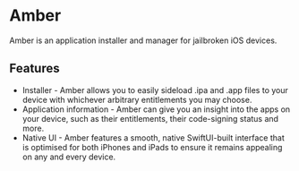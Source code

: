 # Amber
Amber is an application installer and manager for jailbroken iOS devices.

## Features
* Installer - Amber allows you to easily sideload .ipa and .app files to your device with whichever arbitrary entitlements you may choose.
* Application information - Amber can give you an insight into the apps on your device, such as their entitlements, their code-signing status and more.
* Native UI - Amber features a smooth, native SwiftUI-built interface that is optimised for both iPhones and iPads to ensure it remains appealing on any and every device.
